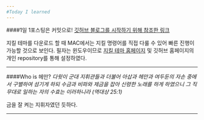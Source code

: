```yaml
---
#Today I learned
---
```

####1일 1포스팅은 커밋으로!
[깃허브 블로그를 시작하기 위해 참조한 링크](http://recoveryman.tistory.com/323?category=635733)

지킬 테마를 다운로드 할 때 MAC에서는 지킬 명령어를 직접 다룰 수 있어 빠른 진행이 가능할 것으로 보인다.
필자는 윈도우이므로 [지킬 테마 홈페이지](http://jekyllthemes.org) 및 깃허브 홈페이지의 개인 repository를 통해 설정하였다.
___
####Who is 헤만?
*다윗이 군대 지휘관들과 더불어 아삽과 헤만과 여두둔의 자손 중에서 구별하여 섬기게 하되 수금과 비파와 제금을 잡아 신령한 노래를 하게 하였으니 그 직무대로 일하는 자의 수효는 이러하니라 (역대상 25:1)*

금을 잘 켜는 지휘자였던 듯하다.
___


